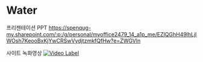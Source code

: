 # Water


프리젠테이션 
PPT
https://spenqug-my.sharepoint.com/:p:/g/personal/myoffice2479_14_a1p_me/EZlQGhH49lhLjlWOsh7KeooBxKjYwCRSwVydjtzmkfQfHw?e=ZWGVln


사이트 녹화영상
[![Video Label](http://img.youtube.com/vi/uLR1RNqJ1Mw/0.jpg)](https://youtu.be/TzNDmdsbzGM?t=0s)
